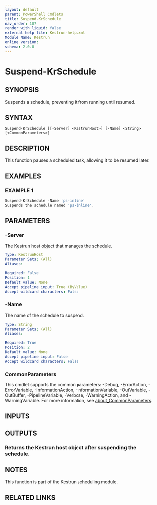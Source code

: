 ```yaml
---
layout: default
parent: PowerShell Cmdlets
title: Suspend-KrSchedule
nav_order: 107
render_with_liquid: false
external help file: Kestrun-help.xml
Module Name: Kestrun
online version:
schema: 2.0.0
---
```


# Suspend-KrSchedule

## SYNOPSIS
Suspends a schedule, preventing it from running until resumed.

## SYNTAX

```
Suspend-KrSchedule [[-Server] <KestrunHost>] [-Name] <String> [<CommonParameters>]
```

## DESCRIPTION
This function pauses a scheduled task, allowing it to be resumed later.

## EXAMPLES

### EXAMPLE 1
```powershell
Suspend-KrSchedule -Name 'ps-inline'
Suspends the schedule named 'ps-inline'.
```

## PARAMETERS

### -Server
The Kestrun host object that manages the schedule.

```yaml
Type: KestrunHost
Parameter Sets: (All)
Aliases:

Required: False
Position: 1
Default value: None
Accept pipeline input: True (ByValue)
Accept wildcard characters: False
```

### -Name
The name of the schedule to suspend.

```yaml
Type: String
Parameter Sets: (All)
Aliases:

Required: True
Position: 2
Default value: None
Accept pipeline input: False
Accept wildcard characters: False
```

### CommonParameters
This cmdlet supports the common parameters: -Debug, -ErrorAction, -ErrorVariable, -InformationAction, -InformationVariable, -OutVariable, -OutBuffer, -PipelineVariable, -Verbose, -WarningAction, and -WarningVariable. For more information, see [about_CommonParameters](http://go.microsoft.com/fwlink/?LinkID=113216).

## INPUTS

## OUTPUTS

### Returns the Kestrun host object after suspending the schedule.
## NOTES
This function is part of the Kestrun scheduling module.

## RELATED LINKS

